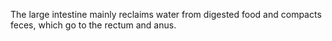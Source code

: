 
The large intestine mainly reclaims water from digested food and compacts feces, which go to the rectum and anus.